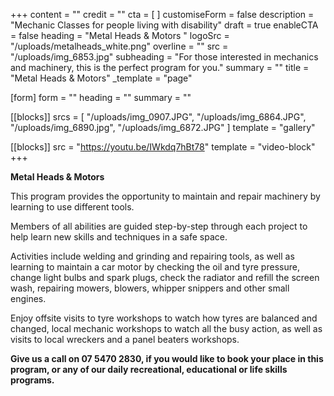 +++
content = ""
credit = ""
cta = [ ]
customiseForm = false
description = "Mechanic Classes for people living with disability"
draft = true
enableCTA = false
heading = "Metal Heads & Motors "
logoSrc = "/uploads/metalheads_white.png"
overline = ""
src = "/uploads/img_6853.jpg"
subheading = "For those interested in mechanics and machinery, this is the perfect program for you."
summary = ""
title = "Metal Heads & Motors"
_template = "page"

[form]
form = ""
heading = ""
summary = ""

[[blocks]]
srcs = [
  "/uploads/img_0907.JPG",
  "/uploads/img_6864.JPG",
  "/uploads/img_6890.jpg",
  "/uploads/img_6872.JPG"
]
template = "gallery"

[[blocks]]
src = "https://youtu.be/IWkdq7hBt78"
template = "video-block"
+++

**Metal Heads & Motors**

This program provides the opportunity to maintain and repair machinery by learning to use different tools.

Members of all abilities are guided step-by-step through each project to help learn new skills and techniques in a safe space.

Activities include welding and grinding and repairing tools, as well as learning to maintain a car motor by checking the oil and tyre pressure, change light bulbs and spark plugs, check the radiator and refill the screen wash, repairing mowers, blowers, whipper snippers and other small engines.

Enjoy offsite visits to tyre workshops to watch how tyres are balanced and changed, local mechanic workshops to watch all the busy action, as well as visits to local wreckers and a panel beaters workshops.

**Give us a call on 07 5470 2830, if you would like to book your place in this program, or any of our daily recreational, educational or life skills programs.**
